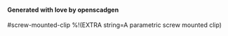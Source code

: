 #### Generated with love by openscadgen
 #screw-mounted-clip
%!(EXTRA string=A parametric screw mounted clip)